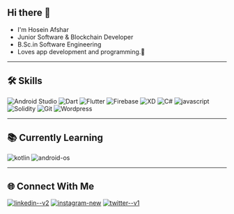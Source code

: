 ## Hi there 👋

- I'm Hosein Afshar
- Junior Software & Blockchain Developer 
- B.Sc.in Software Engineering 
- Loves app development and programming.🤍

---




## 🛠️ Skills  

<p align="left">
  <img src="https://img.icons8.com/color/48/000000/android-studio.png" alt="Android Studio"/>
  <img src="https://img.icons8.com/color/48/000000/dart.png" alt="Dart"/>
  <img src="https://img.icons8.com/color/48/000000/flutter.png" alt="Flutter"/>
  <img src="https://img.icons8.com/color/48/000000/firebase.png" alt="Firebase"/>
  <img src="https://img.icons8.com/color/48/000000/adobe-xd.png" alt="XD"/>
  <img src="https://img.icons8.com/color/48/000000/c-sharp-logo-2.png" alt="C#"/>
  <img src="https://img.icons8.com/fluency/50/javascript.png" alt="javascript"/>
  <img src="https://img.icons8.com/color/48/000000/solidity.png" alt="Solidity"/>
  <img src="https://img.icons8.com/color/48/000000/git.png" alt="Git"/>
  <img src="https://img.icons8.com/color/48/000000/wordpress.png" alt="Wordpress"/>
</p>

---
## 📚 Currently Learning
<img src="https://img.icons8.com/color/48/kotlin.png" alt="kotlin"/> <img src="https://img.icons8.com/fluency/50/android-os.png" alt="android-os"/>




---

## 🌐 Connect With Me  

[<img src="https://img.icons8.com/3d-plastilina/50/linkedin--v2.png" alt="linkedin--v2"/>](https://www.linkedin.com/in//hosein-afshar-825338351/)
[<img src="https://img.icons8.com/3d-plastilina/50/instagram-new.png" alt="instagram-new"/>](https://www.linkedin.com/in/your-profile/) 
[<img src="https://img.icons8.com/3d-plastilina/50/twitter--v1.png" alt="twitter--v1"/>](https://www.linkedin.com/in/your-profile/) 
